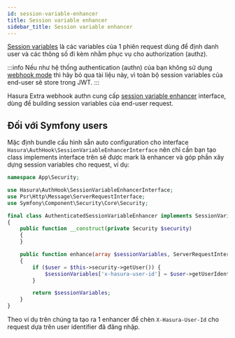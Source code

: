 ```yaml
---
id: session-variable-enhancer
title: Session variable enhancer
sidebar_title: Session variable enhancer
---
```


[Session variables](https://hasura.io/docs/latest/graphql/core/auth/authorization/roles-variables.html#dynamic-session-variables) là
các variables của 1 phiên request dùng để định danh user và các thông số đi kèm nhằm phục vụ cho authorization (authz).

:::info
Nếu như hệ thống authentication (authn) của bạn không sử dụng [webhook mode](./01-config-webhook.md) thì hãy bỏ qua tài liệu này,
vì toàn bộ session variables của end-user sẽ store trong JWT.
:::

Hasura Extra webhook authn cung cấp [session variable enhancer](https://github.com/hasura-extra/auth-hook/blob/main/src/SessionVariableEnhancerInterface.php) interface,
dùng để building session variables của end-user request.

## Đối với Symfony users

Mặc định bundle cấu hình sẵn auto configuration cho interface `Hasura\AuthHook\SessionVariableEnhancerInterface` nên chỉ cần bạn tạo
class implements interface trên sẽ được mark là enhancer và góp phần xây dựng session variables cho request, ví dụ:

```php
namespace App\Security;

use Hasura\AuthHook\SessionVariableEnhancerInterface;
use Psr\Http\Message\ServerRequestInterface;
use Symfony\Component\Security\Core\Security;

final class AuthenticatedSessionVariableEnhancer implements SessionVariableEnhancerInterface
{
    public function __construct(private Security $security)
    {
    }

    public function enhance(array $sessionVariables, ServerRequestInterface $request): array
    {
        if ($user = $this->security->getUser()) {
            $sessionVariables['x-hasura-user-id'] = $user->getUserIdentifier();
        }

        return $sessionVariables;
    }
}
```

Theo ví dụ trên chúng ta tạo ra 1 enhancer để chèn `X-Hasura-User-Id` cho request dựa trên user identifier đã đăng nhập.
